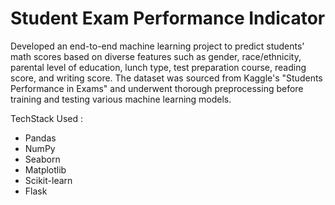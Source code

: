 # Student Exam Performance Indicator
Developed an end-to-end machine learning project to predict students' math scores based on diverse features such as gender, race/ethnicity, parental level of education, lunch type, test preparation course, reading score, and writing score. The dataset was sourced from Kaggle's "Students Performance in Exams" and underwent thorough preprocessing before training and testing various machine learning models.


TechStack Used : 
- Pandas
- NumPy
- Seaborn
- Matplotlib
- Scikit-learn
- Flask
